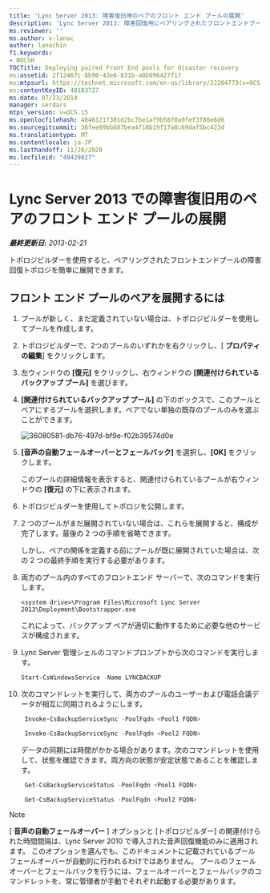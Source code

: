 ```yaml
---
title: 'Lync Server 2013: 障害復旧用のペアのフロント エンド プールの展開'
description: 'Lync Server 2013: 障害回復用にペアリングされたフロントエンドプールの展開。'
ms.reviewer: ''
ms.author: v-lanac
author: lanachin
f1.keywords:
- NOCSH
TOCTitle: Deploying paired Front End pools for disaster recovery
ms:assetid: 2f12467c-8b90-43e6-831b-a0b096427f17
ms:mtpsurl: https://technet.microsoft.com/en-us/library/JJ204773(v=OCS.15)
ms:contentKeyID: 48183727
ms.date: 07/23/2014
manager: serdars
mtps_version: v=OCS.15
ms.openlocfilehash: 4846121f301d2bc7be1af9b58f0a0fef3f88e6d6
ms.sourcegitcommit: 36fee89bb887bea4f18b19f17a8c69daf5bc423d
ms.translationtype: MT
ms.contentlocale: ja-JP
ms.lasthandoff: 11/26/2020
ms.locfileid: "49429827"
---
```

# <a name="deploying-paired-front-end-pools-for-disaster-recovery-in-lync-server-2013"></a>Lync Server 2013 での障害復旧用のペアのフロント エンド プールの展開

<div data-xmlns="http://www.w3.org/1999/xhtml">

<div class="topic" data-xmlns="http://www.w3.org/1999/xhtml" data-msxsl="urn:schemas-microsoft-com:xslt" data-cs="https://msdn.microsoft.com/">

<div data-asp="https://msdn2.microsoft.com/asp">



</div>

<div id="mainSection">

<div id="mainBody">

<span> </span>

_**最終更新日:** 2013-02-21_

トポロジビルダーを使用すると、ペアリングされたフロントエンドプールの障害回復トポロジを簡単に展開できます。

<div>

## <a name="to-deploy-a-pair-of-front-end-pools"></a>フロント エンド プールのペアを展開するには

1.  プールが新しく、まだ定義されていない場合は、トポロジビルダーを使用してプールを作成します。

2.  トポロジビルダーで、2つのプールのいずれかを右クリックし、[ **プロパティの編集**] をクリックします。

3.  左ウィンドウの **[復元]** をクリックし、右ウィンドウの **[関連付けられているバックアップ プール]** を選びます。

4.  **[関連付けられているバックアップ プール]** の下のボックスで、このプールとペアにするプールを選択します。ペアでない単独の既存のプールのみを選ぶことができます。
    
    ![36080581-db76-497d-bf9e-f02b39574d0e](images/JJ204773.36080581-db76-497d-bf9e-f02b39574d0e(OCS.15).png "36080581-db76-497d-bf9e-f02b39574d0e")  

5.  **[音声の自動フェールオーバーとフェールバック]** を選択し、**[OK]** をクリックします。
    
    このプールの詳細情報を表示すると、関連付けられているプールが右ウィンドウの **[復元]** の下に表示されます。

6.  トポロジビルダーを使用してトポロジを公開します。

7.  2 つのプールがまだ展開されていない場合は、これらを展開すると、構成が完了します。最後の 2 つの手順を省略できます。
    
    しかし、ペアの関係を定義する前にプールが既に展開されていた場合は、次の 2 つの最終手順を実行する必要があります。

8.  両方のプール内のすべてのフロントエンド サーバーで、次のコマンドを実行します。
    ```console
    <system drive>\Program Files\Microsoft Lync Server 2013\Deployment\Bootstrapper.exe 
    ```
    これによって、バックアップ ペアが適切に動作するために必要な他のサービスが構成されます。

9.  Lync Server 管理シェルのコマンドプロンプトから次のコマンドを実行します。
    ```powershell
    Start-CsWindowsService -Name LYNCBACKUP
    ```
10. 次のコマンドレットを実行して、両方のプールのユーザーおよび電話会議データが相互に同期されるようにします。
    
       ```powershell
        Invoke-CsBackupServiceSync -PoolFqdn <Pool1 FQDN>
       ```
    
       ```powershell
        Invoke-CsBackupServiceSync -PoolFqdn <Pool2 FQDN>
       ```
    
    データの同期には時間がかかる場合があります。次のコマンドレットを使用して、状態を確認できます。両方向の状態が安定状態であることを確認します。
    
       ```powershell
        Get-CsBackupServiceStatus -PoolFqdn <Pool1 FQDN>
       ```
    
       ```powershell
        Get-CsBackupServiceStatus -PoolFqdn <Pool2 FQDN>
       ```

<div class="">


> [!NOTE]  
> [ <STRONG>音声の自動フェールオーバー</STRONG> ] オプションと [トポロジビルダー] の関連付けられた時間間隔は、Lync Server 2010 で導入された音声回復機能のみに適用されます。 このオプションを選んでも、このドキュメントに記載されているプール フェールオーバーが自動的に行われるわけではありません。 プールのフェールオーバーとフェールバックを行うには、フェールオーバーとフェールバックのコマンドレットを、常に管理者が手動でそれぞれ起動する必要があります。



</div>

</div>

</div>

<span> </span>

</div>

</div>

</div>


